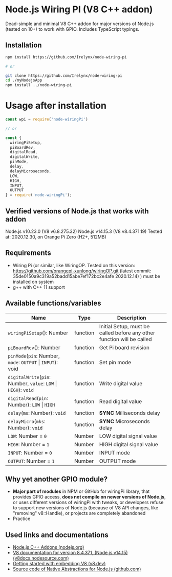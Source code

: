 # Node.js Wiring PI (V8 C++ addon)

Dead-simple and minimal V8 C++ addon for major versions of Node.js (tested on 10+) to work with GPIO.
Includes TypeScript typings.

## Installation

```bash
npm install https://github.com/Irelynx/node-wiring-pi

# or 

git clone https://github.com/Irelynx/node-wiring-pi
cd ./myNodejsApp
npm install ../node-wiring-pi
```

# Usage after installation

```javascript
const wpi = require('node-wiringPi')

// or 

const {
  wiringPiSetup,
  piBoardRev,
  digitalRead,
  digitalWrite,
  pinMode,
  delay,
  delayMicroseconds,
  LOW,
  HIGH,
  INPUT,
  OUTPUT
} = require('node-wiringPi');
```

## Verified versions of Node.js that works with addon

Node.js v10.23.0 (V8 v6.8.275.32)
Node.js v14.15.3 (V8 v8.4.371.19)
Tested at: 2020.12.30, on Orange Pi Zero (H2+, 512MB)

## Requirements

* Wiring Pi (or similar, like WiringOP. Tested on this version: https://github.com/orangepi-xunlong/wiringOP.git (latest commit: 35de0150a9c319a52badd15abe7ef172bc2e4afe 2020.12.14)
) must be installed on system
* g++ with C++ 11 support

## Available functions/variables

| Name | Type | Description |
| - | - | - |
| `wiringPiSetup`(): Number                                         | function  | Initial Setup, must be called before any other function will be called |
| `piBoardRev`(): Number                                            | function  | Get Pi board revision         |
| `pinMode`(`pin`: Number, `mode`: `OUTPUT` \| `INPUT`): void       | function  | Set pin mode                  |
| `digitalWrite`(`pin`: Number, `value`: `LOW` \| `HIGH`): `void`   | function  | Write digital value           |
| `digitalRead`(`pin`: Number): `LOW` \| `HIGH`                     | function  | Read digital value            |
| `delay`(`ms`: Number): `void`                                     | function  | **SYNC** Milliseconds delay   |
| `delayMicro`(`mks`: Number): `void`                               | function  | **SYNC** Microseconds delay   |
| `LOW`: Number = `0`                                               | Number    | LOW digital signal value      |
| `HIGH`: Number = `1`                                              | Number    | HIGH digital signal value     |
| `INPUT`: Number = `0`                                             | Number    | INPUT mode                    |
| `OUTPUT`: Number = `1`                                            | Number    | OUTPUT mode                   |

## Why yet another GPIO module?

* **Major part of modules** in NPM or GitHub for wiringPi library, that provides GPIO access, **does not compile on newer versions of Node.js**, or uses different versions of wiringPi with tweaks, or developers refuse to support new versions of Node.js (because of V8 API changes, like "removing" v8::Handle<T>), or projects are completely abandoned
* Practice

## Used links and documentations

* [Node.js C++ Addons (nodejs.org)](https://nodejs.org/api/addons.html)
* [V8 documentation for version 8.4.371, (Node.js v14.15) (v8docs.nodesource.com)](https://v8docs.nodesource.com/node-14.15/d2/dc3/namespacev8.html)
* [Getting started with embedding V8 (v8.dev)](https://v8.dev/docs/embed)
* [Source code of Native Abstractions for Node.js (github.com)](https://github.com/nodejs/nan)
